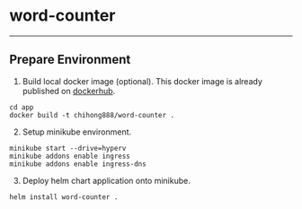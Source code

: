 # word-counter
--------------

## Prepare Environment
1. Build local docker image (optional). This docker image is already published on [dockerhub](https://hub.docker.com/r/chihong888/word-counter).
```
cd app
docker build -t chihong888/word-counter .
```

2. Setup minikube environment.
```
minikube start --drive=hyperv
minikube addons enable ingress
minikube addons enable ingress-dns
```

3. Deploy helm chart application onto minikube.
```
helm install word-counter .
```
